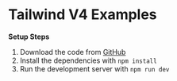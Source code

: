 # Tailwind V4 Examples

**Setup Steps**

1. Download the code from [GitHub](https://github.com/devdojo/tw4)
2. Install the dependencies with `npm install`
3. Run the development server with `npm run dev`